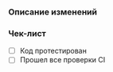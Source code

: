 ### Описание изменений
<!-- Опишите изменения и их влияние на проект. -->

### Чек-лист
- [ ] Код протестирован
- [ ] Прошел все проверки CI
